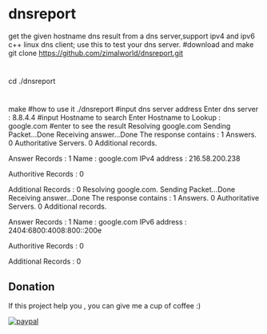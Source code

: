 # dnsreport
get the given hostname dns result from a dns server,support ipv4 and ipv6
c++ linux dns client; use this to test your dns server.
#download and make
git clone https://github.com/zimalworld/dnsreport.git
#
cd ./dnsreport
#
make
#how to use it
./dnsreport 
#input dns server address
Enter dns server : 8.8.4.4
#input Hostname to search
Enter Hostname to Lookup : google.com
#enter to see the result
Resolving google.com
Sending Packet...Done
Receiving answer...Done
The response contains : 
 1 Answers.
 0 Authoritative Servers.
 0 Additional records.


Answer Records : 1 
Name : google.com IPv4 address : 216.58.200.238

Authoritive Records : 0 

Additional Records : 0 
Resolving google.com.
Sending Packet...Done
Receiving answer...Done
The response contains : 
 1 Answers.
 0 Authoritative Servers.
 0 Additional records.


Answer Records : 1 
Name : google.com IPv6 address : 2404:6800:4008:800::200e

Authoritive Records : 0 

Additional Records : 0 


## Donation
If this project help you , you can give me a cup of coffee :) 

[![paypal](https://www.paypalobjects.com/en_US/i/btn/btn_donateCC_LG.gif)](https://www.paypal.com/cgi-bin/webscr?cmd=_s-xclick&hosted_button_id=UDS9UHMHDWDMY)




